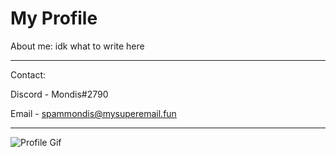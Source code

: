 My Profile
===========

About me: idk what to write here

------
Contact: 

Discord - Mondis#2790

Email - spammondis@mysuperemail.fun

------
![Profile Gif](https://media.discordapp.net/attachments/561669288029585413/749217905442422814/cat.gif)
